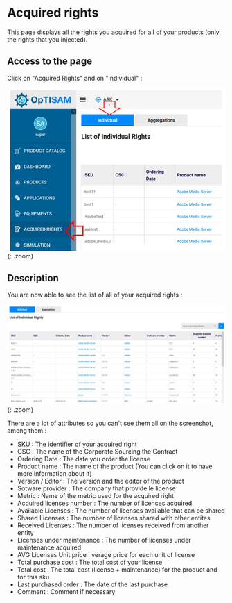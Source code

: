 <link rel="stylesheet" href="../../../../css/enlargeImage.css" />

# Acquired rights

This page displays all the rights you acquired for all of your products (only the rights that you injected).

## Access to the page

Click on "Acquired Rights" and on "Individual" : 

![select APM](../../../img/exploring/licensing/acquiredRights.jpg){: .zoom}

## Description

You are now able to see the list of all of your acquired rights :

![select APM](../../../img/exploring/licensing/acquiredRightsList.jpg){: .zoom}

There are a lot of attributes so you can't see them all on the screenshot, among them :  

- SKU : The identifier of your acquired right  
- CSC : The name of the Corporate Sourcing the Contract
- Ordering Date : The date you order the license
- Product name : The name of the product (You can click on it to have more information about it)  
- Version / Editor : The version and the editor of the product  
- Sotware provider : The company that provide le license
- Metric : Name of the metric used for the acquired right  
- Acquired licenses number : The number of licences acquired  
- Available Licenses : The number of licenses available that can be shared
- Shared Licenses : The number of licenses shared with other entites    
- Received Licenses : The number of licenses received from another entity   
- Licenses under maintenance : The number of licenses under maintenance acquired  
- AVG Licenses Unit price : verage price for each unit of license 
- Total purchase cost : The total cost of your license   
- Total cost : The total cost (license + maintenance) for the product and for this sku  
- Last purchased order : The date of the last purchase
- Comment : Comment if necessary

<script src="../../../../js/zoomImage.js"></script>